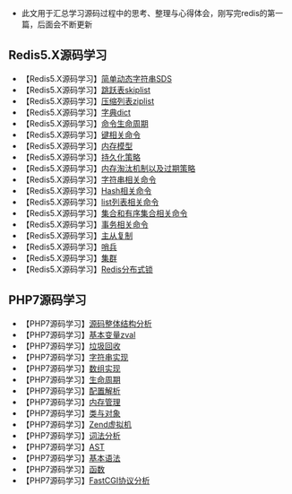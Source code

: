 - 此文用于汇总学习源码过程中的思考、整理与心得体会，刚写完redis的第一篇，后面会不断更新
## Redis5.X源码学习
 - 【Redis5.X源码学习】[简单动态字符串SDS](https://www.jianshu.com/p/0282f81b26dc)
 - 【Redis5.X源码学习】[跳跃表skiplist](写作中)
 - 【Redis5.X源码学习】[压缩列表ziplist](写作中)
 - 【Redis5.X源码学习】[字典dict](写作中)
 - 【Redis5.X源码学习】[命令生命周期](写作中)
 - 【Redis5.X源码学习】[键相关命令](写作中)
 - 【Redis5.X源码学习】[内存模型](写作中)
 - 【Redis5.X源码学习】[持久化策略](写作中)
 - 【Redis5.X源码学习】[内存淘汰机制以及过期策略](写作中)
 - 【Redis5.X源码学习】[字符串相关命令](写作中)
 - 【Redis5.X源码学习】[Hash相关命令](写作中)
 - 【Redis5.X源码学习】[list列表相关命令](写作中)
 - 【Redis5.X源码学习】[集合和有序集合相关命令](写作中)
 - 【Redis5.X源码学习】[事务相关命令](写作中)
 - 【Redis5.X源码学习】[主从复制](写作中)
 - 【Redis5.X源码学习】[哨兵](写作中)
 - 【Redis5.X源码学习】[集群](写作中)
 - 【Redis5.X源码学习】[Redis分布式锁](写作中)
 
## PHP7源码学习
 - 【PHP7源码学习】[源码整体结构分析](写作中)
 - 【PHP7源码学习】[基本变量zval](写作中)
 - 【PHP7源码学习】[垃圾回收](写作中)
 - 【PHP7源码学习】[字符串实现](写作中)
 - 【PHP7源码学习】[数组实现](写作中)
 - 【PHP7源码学习】[生命周期](写作中)
 - 【PHP7源码学习】[配置解析](写作中)
 - 【PHP7源码学习】[内存管理](写作中)
 - 【PHP7源码学习】[类与对象](写作中)
 - 【PHP7源码学习】[Zend虚拟机](写作中)
 - 【PHP7源码学习】[词法分析](写作中)
 - 【PHP7源码学习】[AST](写作中)
 - 【PHP7源码学习】[基本语法](写作中)
 - 【PHP7源码学习】[函数](写作中)
 - 【PHP7源码学习】[FastCGI协议分析](写作中)
 

